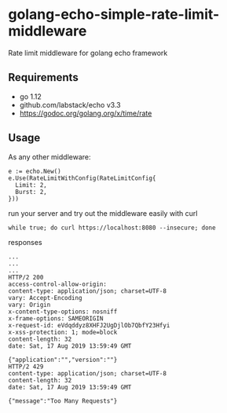 # golang-echo-simple-rate-limit-middleware
Rate limit middleware for golang echo framework

## Requirements

* go 1.12
* github.com/labstack/echo v3.3
* https://godoc.org/golang.org/x/time/rate

## Usage

As any other middleware:

```
e := echo.New()
e.Use(RateLimitWithConfig(RateLimitConfig{
  Limit: 2,
  Burst: 2,
}))
```

run your server and try out the middleware easily with curl

```
while true; do curl https://localhost:8080 --insecure; done
```

responses

```
...
...
...
HTTP/2 200 
access-control-allow-origin: 
content-type: application/json; charset=UTF-8
vary: Accept-Encoding
vary: Origin
x-content-type-options: nosniff
x-frame-options: SAMEORIGIN
x-request-id: eVdqddyz8XHFJ2UgDjlOb7QbfY23Hfyi
x-xss-protection: 1; mode=block
content-length: 32
date: Sat, 17 Aug 2019 13:59:49 GMT

{"application":"","version":""}
HTTP/2 429 
content-type: application/json; charset=UTF-8
content-length: 32
date: Sat, 17 Aug 2019 13:59:49 GMT

{"message":"Too Many Requests"}
```
